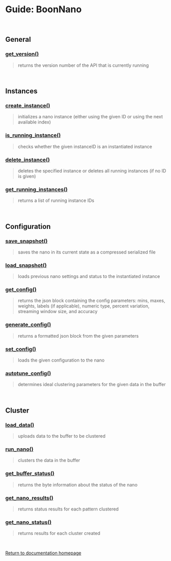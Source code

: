 # Guide: BoonNano
<br/>

## General
### [get_version()](../Functions/get_version.md)
>returns the version number of the API that is currently running

<br/>

## Instances
### [create_instance()](../Functions/create_instance.md)
>initializes a nano instance (either using the given ID or using the next available index)

### [is_running_instance()](../Functions/is_running_instance.md)
>checks whether the given instanceID is an instantiated instance

### [delete_instance()](../Functions/delete_instance.md)
>deletes the specified instance or deletes all running instances (if no ID is given)

### [get_running_instances()](../Functions/get_running_instances.md)
>returns a list of running instance IDs

<br/>

## Configuration
### [save_snapshot()](../Functions/save_snapshot.md)
>saves the nano in its current state as a compressed serialized file

### [load_snapshot()](../Functions/load_snapshot.md)
>loads previous nano settings and status to the instantiated instance

### [get_config()](../Functions/get_config.md)
>returns the json block containing the config parameters: mins, maxes, weights, labels (if applicable), numeric type, percent variation, streaming window size, and accuracy

### [generate_config()](../Functions/generate_config.md)
>returns a formatted json block from the given parameters

### [set_config()](../Functions/set_config.md)
>loads the given configuration to the nano

### [autotune_config()](../Functions/autotune_config.md)
>determines ideal clustering parameters for the given data in the buffer

<br/>

## Cluster
### [load_data()](../Functions/load_data.md)
>uploads data to the buffer to be clustered

### [run_nano()](../Functions/run_nano.md)
>clusters the data in the buffer

### [get_buffer_status()](../Functions/get_buffer_status.md)
>returns the byte information about the status of the nano

### [get_nano_results()](../Functions/get_nano_results.md)
>returns status results for each pattern clustered

### [get_nano_status()](../Functions/get_nano_status.md)
>returns results for each cluster created

<br/>

[Return to documentation homepage](../README.md)

